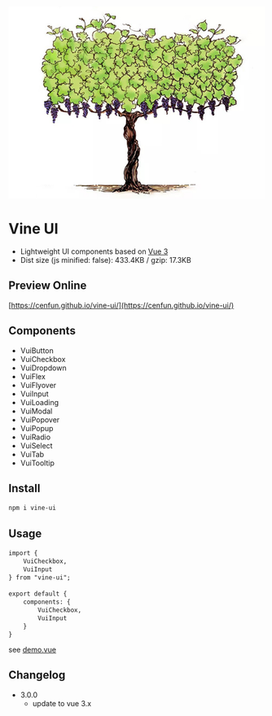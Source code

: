![](scripts/vine.jpg)

# Vine UI
- Lightweight UI components based on [Vue 3](https://github.com/vuejs/core)
- Dist size (js minified: false): 433.4KB / gzip: 17.3KB

## Preview Online
[https://cenfun.github.io/vine-ui/](https://cenfun.github.io/vine-ui/)

## Components
- VuiButton  
- VuiCheckbox  
- VuiDropdown  
- VuiFlex  
- VuiFlyover  
- VuiInput  
- VuiLoading  
- VuiModal  
- VuiPopover  
- VuiPopup  
- VuiRadio  
- VuiSelect  
- VuiTab  
- VuiTooltip  

## Install
```sh
npm i vine-ui
```

## Usage
```
import {
    VuiCheckbox,
    VuiInput
} from "vine-ui";

export default {
    components: {
        VuiCheckbox,
        VuiInput
    }
}
```
see [demo.vue](public/src/demo.vue)

## Changelog

* 3.0.0
    * update to vue 3.x
